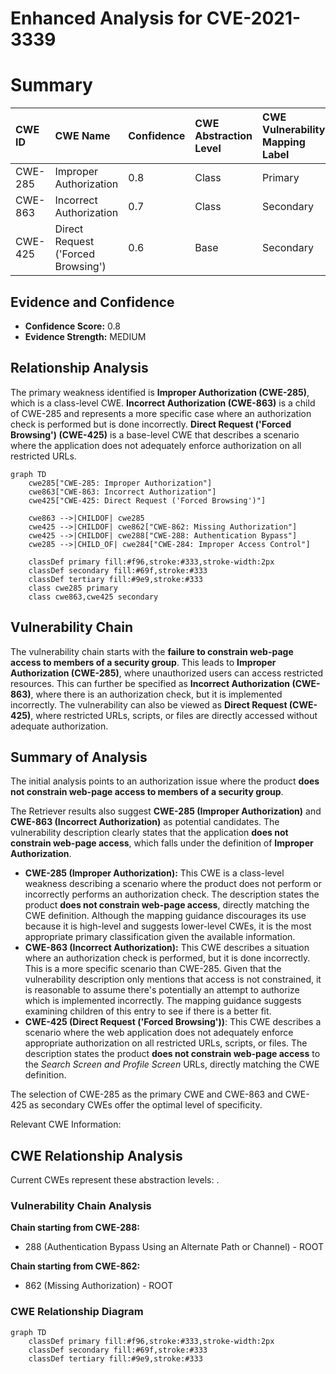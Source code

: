 # Enhanced Analysis for CVE-2021-3339

# Summary
| CWE ID  | CWE Name                                                                         | Confidence | CWE Abstraction Level | CWE Vulnerability Mapping Label | CWE-Vulnerability Mapping Notes |
| :-------- | :------------------------------------------------------------------------------- | :---------- | :---------------------- | :------------------------------ | :-------------------------------- |
| CWE-285   | Improper Authorization                                                           | 0.8        | Class                   | Primary                         | Discouraged                       |
| CWE-863   | Incorrect Authorization                                                          | 0.7        | Class                   | Secondary                       | Allowed-with-Review               |
| CWE-425   | Direct Request ('Forced Browsing')                                             | 0.6        | Base                    | Secondary                       | Allowed                           |

## Evidence and Confidence

*   **Confidence Score:** 0.8
*   **Evidence Strength:** MEDIUM

## Relationship Analysis
The primary weakness identified is **Improper Authorization (CWE-285)**, which is a class-level CWE. **Incorrect Authorization (CWE-863)** is a child of CWE-285 and represents a more specific case where an authorization check is performed but is done incorrectly. **Direct Request ('Forced Browsing') (CWE-425)** is a base-level CWE that describes a scenario where the application does not adequately enforce authorization on all restricted URLs.

```mermaid
graph TD
    cwe285["CWE-285: Improper Authorization"]
    cwe863["CWE-863: Incorrect Authorization"]
    cwe425["CWE-425: Direct Request ('Forced Browsing')"]

    cwe863 -->|CHILDOF| cwe285
    cwe425 -->|CHILDOF| cwe862["CWE-862: Missing Authorization"]
    cwe425 -->|CHILDOF| cwe288["CWE-288: Authentication Bypass"]
    cwe285 -->|CHILD_OF| cwe284["CWE-284: Improper Access Control"]

    classDef primary fill:#f96,stroke:#333,stroke-width:2px
    classDef secondary fill:#69f,stroke:#333
    classDef tertiary fill:#9e9,stroke:#333
    class cwe285 primary
    class cwe863,cwe425 secondary
```

## Vulnerability Chain
The vulnerability chain starts with the **failure to constrain web-page access to members of a security group**. This leads to **Improper Authorization (CWE-285)**, where unauthorized users can access restricted resources. This can further be specified as **Incorrect Authorization (CWE-863)**, where there is an authorization check, but it is implemented incorrectly. The vulnerability can also be viewed as **Direct Request (CWE-425)**, where restricted URLs, scripts, or files are directly accessed without adequate authorization.

## Summary of Analysis
The initial analysis points to an authorization issue where the product **does not constrain web-page access to members of a security group**.

The Retriever results also suggest **CWE-285 (Improper Authorization)** and **CWE-863 (Incorrect Authorization)** as potential candidates. The vulnerability description clearly states that the application **does not constrain web-page access**, which falls under the definition of **Improper Authorization**.

*   **CWE-285 (Improper Authorization):** This CWE is a class-level weakness describing a scenario where the product does not perform or incorrectly performs an authorization check. The description states the product **does not constrain web-page access**, directly matching the CWE definition. Although the mapping guidance discourages its use because it is high-level and suggests lower-level CWEs, it is the most appropriate primary classification given the available information.
*   **CWE-863 (Incorrect Authorization):** This CWE describes a situation where an authorization check is performed, but it is done incorrectly. This is a more specific scenario than CWE-285. Given that the vulnerability description only mentions that access is not constrained, it is reasonable to assume there's potentially an attempt to authorize which is implemented incorrectly. The mapping guidance suggests examining children of this entry to see if there is a better fit.
*   **CWE-425 (Direct Request ('Forced Browsing'))**: This CWE describes a scenario where the web application does not adequately enforce appropriate authorization on all restricted URLs, scripts, or files. The description states the product **does not constrain web-page access** to the *Search Screen and Profile Screen* URLs, directly matching the CWE definition.

The selection of CWE-285 as the primary CWE and CWE-863 and CWE-425 as secondary CWEs offer the optimal level of specificity.

Relevant CWE Information:


## CWE Relationship Analysis

Current CWEs represent these abstraction levels: .


### Vulnerability Chain Analysis

**Chain starting from CWE-288:**
- 288 (Authentication Bypass Using an Alternate Path or Channel) - ROOT


**Chain starting from CWE-862:**
- 862 (Missing Authorization) - ROOT



### CWE Relationship Diagram

```mermaid
graph TD
    classDef primary fill:#f96,stroke:#333,stroke-width:2px
    classDef secondary fill:#69f,stroke:#333
    classDef tertiary fill:#9e9,stroke:#333
```